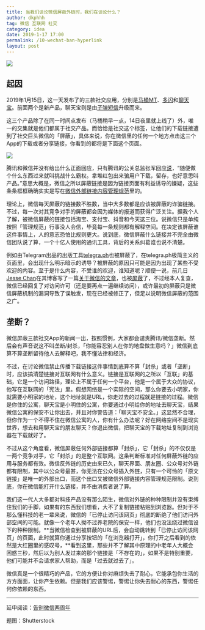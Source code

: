 ```yaml
---
title: 当我们谈论微信屏蔽外链时，我们在谈论什么？
author: dkphhh
tag: 微信 互联网 社交
category: idea
date: 2019-1-17 17:00
permalink: /10-wechat-ban-hyperlink
layout: post
---
```


![](https://www.lifewire.com/thmb/OO7CD06NAdoIwv71DgUgBiTd4ps=/768x0/filters:no_upscale():max_bytes(150000):strip_icc()/shutterstock_325494917-5a68d8403418c600190a3e1f.jpg)

## 起因

2019年1月15日，这一天发布了的三款社交应用，分别是[马桶MT](https://www.mtoilet.com/#/)、[多闪](https://www.duoshanapp.com/)和[聊天宝](https://zidanduanxin.com/)。前面两个是新产品，聊天宝则是由[子弹短信](https://awtmt.com/articles/3470021?from=wscn)升级而来。

这三个产品除了在同一时间点发布（马桶稍早一点，14日夜里就上线了）外，唯一的交集就是他们都属于社交产品。而恰恰是社交这个标签，让他们的下载链接遭到了社交巨头微信的「屏蔽」，具体来说，你在微信里的任何一个地方点击这三个App的下载或者分享链接，你看到的都将是下面这个页面。

![](https://i.loli.net/2019/01/17/5c4014c2ae62a.jpg)

腾讯和微信并没有给出什么正面回应，只有腾讯的公关总监张军回应[说](https://tech.sina.com.cn/i/2019-01-16/doc-ihqhqcis6631656.shtml)，“随便做个什么东西过来就叫挑战什么霸权。拿堆红包出来骗用户下载，留存，也好意思叫产品。”意思大概是，微信之所以屏蔽链接是因为链接页面有利益诱导的嫌疑，这些条条框框确确实实是写在[微信外部链接内容管理规范](https://weixin.qq.com/cgi-bin/readtemplate?t=weixin_external_links_content_management_specification)里的。

理论上，微信每天屏蔽的链接数不胜数，当中大多数都是应该被屏蔽的诈骗链接。不过，每一次对其竞争对手的屏蔽都会因为媒体的报道而获得广泛关注。据我个人了解，被微信屏蔽的链接包括淘宝、支付宝、抖音和今天这三位。说微信只是单纯按照「管理规范」行事没人会信，毕竟每一条规则都有解释空间。在决定该屏蔽谁这件事情上，人的意志恐怕比规则更大。说到底，微信屏蔽什么链接并不完全由微信团队说了算，一个十亿人使用的通讯工具，背后的关系纠葛谁也说不清楚。

例如由Telegram出品的出版工具[telegra.ph](https://telegra.ph/)也被屏蔽了，在telegra.ph极简主义的页面里，会出现什么明示暗示的诱导？被屏蔽的原因只可能是因为出现了某些不受欢迎的内容。至于是什么内容，不受谁的欢迎，谁知道呢？顺便一说，前几日[Jesse Chan](https://jesor.me/aboutme/)在其博客写了一篇[关于微信的文章](https://jesor.me/2019/wechat-and-iphone/)，也被[屏蔽](https://t.me/forwardlikehell/1660)了，不过经本人复查，微信已经回复了对访问许可（还是要再点一遍继续访问），或许最初的屏蔽只是微信屏蔽机制的漏洞导致了误触发，现在已经被修正了，但足以说明微信屏蔽的范围之广。

## 垄断？

微信屏蔽三款社交App的新闻一出，按照惯例，大家都会谴责腾讯/微信垄断。然后会有声音说这不叫垄断/封杀，「你能容忍别人在你的地盘做生意吗？」微信到底算不算垄断留待他人去解释吧，我不懂法律和经济。

不过，在讨论微信禁止传播下载链接这件事情到底算不算「封杀」或者「垄断」时，应该搞清楚链接对互联网有什么意义。链接是互联网的之所以「互联」的基础，它是一个访问路径，理论上不属于任何一个平台，他是一个属于大众的协议，他写在互联网的「宪法」里。假想网络是一个实际的空间，那么你要去小明家，你就需要小明家的地址，这个地址就是URL，你走过去的过程就是链接的过程。微信是你住的公寓，聊天宝是小明住的公寓，你要通过小明给你的地址去聊天宝，结果微信公寓的保安不让你出去，并且对你警告道：「聊天宝不安全。」这显然不合理，但你作为一个不得不住在微信公寓的人，你有什么办法呢？好在网络空间不是现实世界，想去和用聊天宝的朋友聊天？你退出微信，把聊天宝的下载地址复制到浏览器在下载就好了。

不过从这个角度看，微信屏蔽任何外部链接都算「封杀」，它「封杀」的不仅仅是一两个竞争对手，它「封杀」的是整个互联网。这条判断标准对任何屏蔽外链的应用与服务都有效。微信反外链的历史由来已久，聊天界面、朋友圈、公众号对外链都有限制，其中以公众号最甚，你无法在公众号插入外链，只有一个可怜的「原文链接」是唯一的外部出口，而这个出口又被微信外部链接内容管理规范限制。说到底，你在微信能打开什么链接，并不由消费者说了算。

我们这一代人大多都对科技产品没有那么陌生，微信对外链的种种限制并没有束缚住我们的手脚，如果有的东西我们想看，大不了复制链接粘贴到浏览器。但对于不那么懂科技的老一辈来说，微信的「已停止访问该网页」彻底的断绝了他们访问外部空间的可能。就像一个老年人拗不过养老院的保安一样，他们也没法绕过微信设下的种种限制。**当微信检查到被屏蔽的URL后，会自动跳转到「已停止访问该网页」的页面，此时就算你通过分享按钮的「在浏览器打开」，你打开之后看到的依然是大红圈里的感叹号，**看到这里，那些并不了解其中原理的中老年人大概会困惑三秒，然后以为别人发过来的那个链接是「不存在的」，如果不是特别重要，他们可能并不会请求家人帮助，而是「过去就过去了」。

微信真是一个很精巧的产品，它的方便让你对麻烦失去了耐心，它能承包你生活的方方面面，让你产生依赖。但是我们应该警惕，警惕让你失去耐心的东西，警惕任何你依赖的东西。

---

延申阅读：[告别微信两周年](https://blog.yitianshijie.net/2018/02/27/2nd-anniversary-of-ditching-wechat/)

题图：Shutterstock
